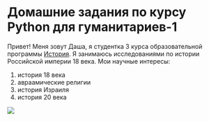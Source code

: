 # Домашние задания по курсу Python для гуманитариев-1

Привет! Меня зовут Даша, я студентка 3 курса образовательной программы [История](https://www.hse.ru/ba/hist/). Я занимаюсь исследованиями по истории Российской империи 18 века. Мои научные интересы: 
1. история 18 века 
2. авраамические религии
3. история Израиля
4. история 20 века

![](http://wallpapersfan.ru/wp-content/uploads/2016/12/skachat-besplatno-oboi-zvezdnoe-nebo-dlya-rabochego-stola.jpg)
